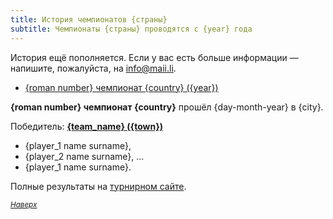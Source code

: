 ```yaml
---
title: История чемпионатов {страны}
subtitle: Чемпионаты {страны} проводятся с {year} года
---
```


История ещё пополняется. Если у вас есть больше информации — напишите, пожалуйста, на <info@maii.li>.
<a name="atop"></a>
- [{roman number} чемпионат {country} ({year})](#{year})

**{roman number} чемпионат {country}** прошёл {day-month-year} в {city}. <a name="{year}"></a>

Победитель: **[{team_name} ({town})]({link_team})**
- {player_1 name surname},
- {player_2 name surname},
...
- {player_1 name surname}.

Полные результаты на [турнирном сайте]({tournament_link}).

<small>*[Наверх](#atop)*</small>